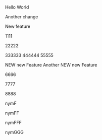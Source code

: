 Hello World

Another change

New feature

1111

22222

333333
444444
55555

NEW new Feature
Another NEW new Feature

6666

7777

8888

nymF

nymFF

nymFFF

nymGGG